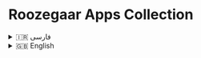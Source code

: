 # Roozegaar Apps Collection

<details>
<summary>🇮🇷 فارسی</summary>

## توضیحات کلی
این مجموعه شامل چندین اپلیکیشن کاربردی و با کیفیت است که توسط **مهدی دیمیادی** توسعه داده شده‌اند.  
تمام اپلیکیشن‌ها با تمرکز بر **تجربه کاربری عالی، امنیت، همگام‌سازی، و ظاهر قابل شخصی‌سازی** ساخته شده‌اند.

## ویژگی‌ها
- امنیت بالا و محافظت کامل از داده‌ها  
- همگام‌سازی آسان بین دستگاه‌ها  
- قالب‌ها و تم‌ها برای شخصی‌سازی ظاهر برنامه  
- عملکرد و سرعت بهینه  
- قابلیت شخصی‌سازی گسترده  

## فایل‌ها
- HTML, CSS, JS برای وب  
- JSON برای داده‌ها و ترجمه‌ها

## نصب و اجرا
1. فایل‌ها را دانلود کنید یا از گیت‌هاب کلون بگیرید.  
2. با مرورگر وب فایل `index.html` را باز کنید یا از سرور محلی استفاده کنید.  
3. زبان و تم برنامه قابل تغییر هستند و تنظیمات ذخیره می‌شوند.

## تشکر
تشکر ویژه از توسعه‌دهندگان برنامه **Brackets** در ویندوز و **Acode** در اندروید برای کمک به توسعه و ویرایش این پروژه دارم.

## وب‌سایت

- [www.roozegaar.ir](https://www.roozegaar.ir)
- [roozegaar.github.io](https://roozegaar.github.io)

</details>

<details>
<summary>🇬🇧 English</summary>

## Overview
This collection contains multiple practical and high-quality applications developed by **Mehdi Dimyadi**.  
All apps are built with a focus on **excellent user experience, security, synchronization, and customizable UI**.

## Features
- High security and full data protection  
- Easy synchronization across devices  
- Themes & templates for customizing app appearance  
- Optimized performance and speed  
- Extensive customizability  

## Files
- HTML, CSS, JS for web  
- JSON for data and translations

## Installation & Usage
1. Download the files or clone from GitHub.  
2. Open `index.html` in a web browser or use a local server.  
3. Language and theme settings are configurable and saved.

## Thanks
Special thanks to the developers of **Brackets** on Windows and **Acode** on Android for assisting in developing and editing this project.

## Website
- [www.roozegaar.ir](https://www.roozegaar.ir)
- [roozegaar.github.io](https://roozegaar.github.io)
</details>

